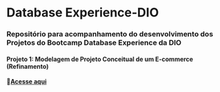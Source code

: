 # Database Experience-DIO
### Repositório para acompanhamento do desenvolvimento dos Projetos do Bootcamp Database Experience da DIO

#### Projeto 1: Modelagem de Projeto Conceitual de um E-commerce (Refinamento)

🔗**[Acesse aqui](https://github.com/ngadev23/Database-Experience-DIO/blob/main/ecommerce_refinamento.png)**


